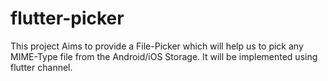 # flutter-picker
This project Aims to provide a File-Picker which will help us to pick any MIME-Type file from the Android/iOS Storage. It will be implemented using flutter channel.
